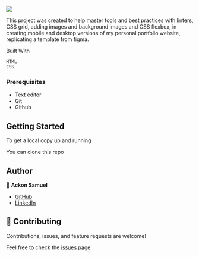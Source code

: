 ![](https://img.shields.io/badge/Microverse-blueviolet)

This project was created to help master tools and best practices with linters, CSS grid, adding images and background images and CSS flexbox, in creating mobile and desktop versions of my personal portfolio website, replicating a template from figma.



Built With

    HTML
    CSS
### Prerequisites

- Text editor
- Git
- Github

## Getting Started

To get a local copy up and running

  You can clone this repo
  
  
## Author

👤 **Ackon Samuel**

- [GitHub](https://github.com/levy002)
- [LinkedIn](https://www.linkedin.com/in/levy-ukwishaka-405391223)

    
## 🤝 Contributing

Contributions, issues, and feature requests are welcome!

Feel free to check the [issues page](.../).

